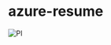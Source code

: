 # azure-resume

![PI](https://user-images.githubusercontent.com/122239375/218280359-7ff37897-c017-43ef-a144-b692fa4f8957.png)
